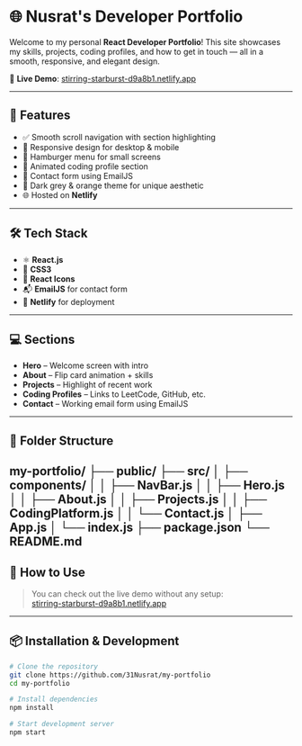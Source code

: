 # 🌐 Nusrat's Developer Portfolio

Welcome to my personal **React Developer Portfolio**! This site showcases my skills, projects, coding profiles, and how to get in touch — all in a smooth, responsive, and elegant design.

🔗 **Live Demo**: [stirring-starburst-d9a8b1.netlify.app](https://nusrat1-portfolio.netlify.app/)

---

## 🚀 Features

- ✅ Smooth scroll navigation with section highlighting
- 🎯 Responsive design for desktop & mobile
- 📱 Hamburger menu for small screens
- 🧠 Animated coding profile section
- 💬 Contact form using EmailJS
- 🎨 Dark grey & orange theme for unique aesthetic
- 🌐 Hosted on **Netlify**

---

## 🛠️ Tech Stack

- ⚛️ **React.js**
- 🎨 **CSS3**
- 🎯 **React Icons**
- 📬 **EmailJS** for contact form
- 🚀 **Netlify** for deployment

---
## 💻 Sections

- **Hero** – Welcome screen with intro
- **About** – Flip card animation + skills
- **Projects** – Highlight of recent work
- **Coding Profiles** – Links to LeetCode, GitHub, etc.
- **Contact** – Working email form using EmailJS

---
## 📂 Folder Structure

my-portfolio/
├── public/
├── src/
│ ├── components/
│ │ ├── NavBar.js
│ │ ├── Hero.js
│ │ ├── About.js
│ │ ├── Projects.js
│ │ ├── CodingPlatform.js
│ │ └── Contact.js
│ ├── App.js
│ └── index.js
├── package.json
└── README.md
---


## 🧾 How to Use

> You can check out the live demo without any setup:  
> [stirring-starburst-d9a8b1.netlify.app](https://stirring-starburst-d9a8b1.netlify.app/)

---
## 📦 Installation & Development

```bash
# Clone the repository
git clone https://github.com/31Nusrat/my-portfolio
cd my-portfolio

# Install dependencies
npm install

# Start development server
npm start
